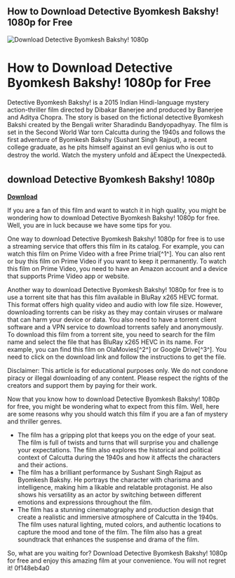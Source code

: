 ## How to Download Detective Byomkesh Bakshy! 1080p for Free

 
![Download Detective Byomkesh Bakshy! 1080p](https://encrypted-tbn3.gstatic.com/images?q=tbn:ANd9GcRLsoB27Nk3TIzfZlsvMD8c9zXVp5fL3-UB3w8MeSU5qrR8IAjyLJBxHsQ)

 
# How to Download Detective Byomkesh Bakshy! 1080p for Free
 
Detective Byomkesh Bakshy! is a 2015 Indian Hindi-language mystery action-thriller film directed by Dibakar Banerjee and produced by Banerjee and Aditya Chopra. The story is based on the fictional detective Byomkesh Bakshi created by the Bengali writer Sharadindu Bandyopadhyay. The film is set in the Second World War torn Calcutta during the 1940s and follows the first adventure of Byomkesh Bakshy (Sushant Singh Rajput), a recent college graduate, as he pits himself against an evil genius who is out to destroy the world. Watch the mystery unfold and âExpect the Unexpectedâ.
 
## download Detective Byomkesh Bakshy! 1080p


[**Download**](https://www.google.com/url?q=https%3A%2F%2Furlgoal.com%2F2tKERT&sa=D&sntz=1&usg=AOvVaw1wls2WmY-s7EUHTQlJUExW)

 
If you are a fan of this film and want to watch it in high quality, you might be wondering how to download Detective Byomkesh Bakshy! 1080p for free. Well, you are in luck because we have some tips for you.
 
One way to download Detective Byomkesh Bakshy! 1080p for free is to use a streaming service that offers this film in its catalog. For example, you can watch this film on Prime Video with a free Prime trial[^1^]. You can also rent or buy this film on Prime Video if you want to keep it permanently. To watch this film on Prime Video, you need to have an Amazon account and a device that supports Prime Video app or website.
 
Another way to download Detective Byomkesh Bakshy! 1080p for free is to use a torrent site that has this film available in BluRay x265 HEVC format. This format offers high quality video and audio with low file size. However, downloading torrents can be risky as they may contain viruses or malware that can harm your device or data. You also need to have a torrent client software and a VPN service to download torrents safely and anonymously. To download this film from a torrent site, you need to search for the film name and select the file that has BluRay x265 HEVC in its name. For example, you can find this film on OlaMovies[^2^] or Google Drive[^3^]. You need to click on the download link and follow the instructions to get the file.
 
Disclaimer: This article is for educational purposes only. We do not condone piracy or illegal downloading of any content. Please respect the rights of the creators and support them by paying for their work.
  
Now that you know how to download Detective Byomkesh Bakshy! 1080p for free, you might be wondering what to expect from this film. Well, here are some reasons why you should watch this film if you are a fan of mystery and thriller genres.
 
- The film has a gripping plot that keeps you on the edge of your seat. The film is full of twists and turns that will surprise you and challenge your expectations. The film also explores the historical and political context of Calcutta during the 1940s and how it affects the characters and their actions.
- The film has a brilliant performance by Sushant Singh Rajput as Byomkesh Bakshy. He portrays the character with charisma and intelligence, making him a likable and relatable protagonist. He also shows his versatility as an actor by switching between different emotions and expressions throughout the film.
- The film has a stunning cinematography and production design that create a realistic and immersive atmosphere of Calcutta in the 1940s. The film uses natural lighting, muted colors, and authentic locations to capture the mood and tone of the film. The film also has a great soundtrack that enhances the suspense and drama of the film.

So, what are you waiting for? Download Detective Byomkesh Bakshy! 1080p for free and enjoy this amazing film at your convenience. You will not regret it!
 0f148eb4a0
